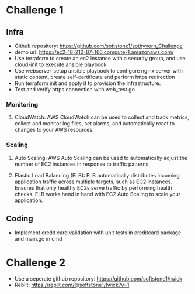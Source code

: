 # Challenge 1
## Infra
- Github repository: https://github.com/softstone1/sothyvorn_Challenge
- demo url: https://ec2-18-212-87-166.compute-1.amazonaws.com/
- Use terraform to create an ec2 instance with a security group, and use cloud-init to execute ansible playbook
- Use webserver-setup ansible playbook to configure nginx server with static content, create self-certificate and perform https redirection
- Run terraform init and apply it to provision the infrastructure.
- Test and verify https connection with web_test.go

### Monitoring

1. CloudWatch: AWS CloudWatch can be used to collect and track metrics, collect and monitor log files, set alarms, and automatically react to changes to your AWS resources.

### Scaling

1. Auto Scaling: AWS Auto Scaling can be used to automatically adjust the number of EC2 instances in response to traffic patterns.

2. Elastic Load Balancing (ELB): ELB automatically distributes incoming application traffic across multiple targets, such as EC2 instances. Ensures that only healthy EC2s serve traffic by performing health checks. ELB works hand in hand with EC2 Auto Scaling to scale your application.

## Coding
- Implement credit card validation with unit tests in creditcard package and main.go in cmd

# Challenge 2
- Use a seperate github repository: https://github.com/softstone1/twick
- Reblit: https://replit.com/@softstone1/twick?v=1